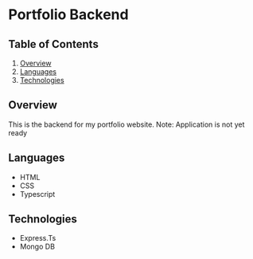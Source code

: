 # Portfolio Backend

## Table of Contents
1. [Overview](#overview)
2. [Languages](#languages)
3. [Technologies](#technologies)

## Overview
This is the backend for my portfolio website. Note: Application is not yet ready

## Languages
* HTML
* CSS
* Typescript

## Technologies
* Express.Ts
* Mongo DB
